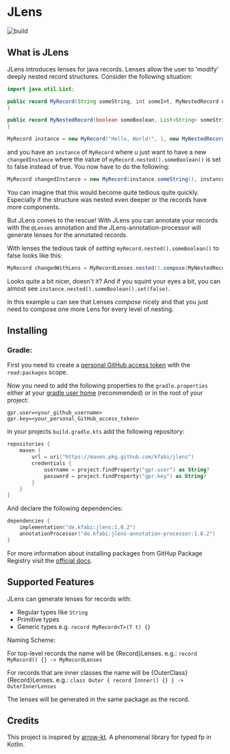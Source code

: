 # JLens

![build](https://github.com/kfabi/jlens/actions/workflows/build.yml/badge.svg)

## What is JLens
JLens introduces lenses for java records. Lenses allow the user to 'modify' deeply nested record structures. Consider the following situation:

````java
import java.util.List;

public record MyRecord(String someString, int someInt, MyNestedRecord nested) {
}

public record MyNestedRecord(boolean someBoolean, List<String> someStrings) {
}

MyRecord instance = new MyRecord("Hello, World!", 1, new MyNestedRecord(true, List.of("my element")));
````

and you have an ``instance`` of ``MyRecord`` where u just want to have a new ``changedInstance`` where the value of ``myRecord.nested().someBoolean()`` is set to false instead of true. 
You now have to do the following:

````java
MyRecord changedInstance = new MyRecord(instance.someString(), instance.someInt(), new MyNestedRecord(false, instance.nested().someStrings()));
````

You can imagine that this would become quite tedious quite quickly. 
Especially if the structure was nested even deeper or the records have more components.

But JLens comes to the rescue! With JLens you can annotate your records with the ``@Lenses`` annotation and the JLens-annotation-processor will generate lenses for the annotated records.

With lenses the tedious task of *setting* ``myRecord.nested().someBoolean()`` to false looks like this:

````java
MyRecord changedWithLens = MyRecordLenses.nested().compose(MyNestedRecordLenses.someBoolean()).set(instance, false);
````

Looks quite a bit nicer, doesn't it? And if you squint your eyes a bit, you can almost see ``instance.nested().someBoolean().set(false)``.

In this example u can see that Lenses *compose* nicely and that you just need to compose one more Lens for every level of nesting.

## Installing

### Gradle:
First you need to create a [personal GitHub access token](https://docs.github.com/en/authentication/keeping-your-account-and-data-secure/managing-your-personal-access-tokens#creating-a-personal-access-token-classic) with the ``read:packages`` scope.

Now you need to add the following properties to the ``gradle.properties`` either at your [gradle user home](https://docs.gradle.org/current/userguide/directory_layout.html#dir:gradle_user_home) (recommended) or in the root of your project:

````properties
gpr.user=<your_github_username>
gpr.key=<your_personal_GitHub_access_token>
````

In your projects ``build.gradle.kts`` add the following repository:

````kotlin
repositories {
    maven {
        url = uri("https://maven.pkg.github.com/kfabi/jlens")
        credentials {
            username = project.findProperty("gpr.user") as String?
            password = project.findProperty("gpr.key") as String?
        }
    }
}
````

And declare the following dependencies:

````kotlin
dependencies {
    implementation("de.kfabi:jlens:1.0.2")
    annotationProcessor("de.kfabi:jlens-annotation-processor:1.0.2")
}
````

For more information about installing packages from GitHup Package Registry visit the [official docs](https://docs.github.com/en/packages/working-with-a-github-packages-registry/working-with-the-gradle-registry#using-a-published-package).

## Supported Features

JLens can generate lenses for records with:
* Regular types like ``String``
* Primitive types
* Generic types e.g. ```record MyRecord<T>(T t) {}```

Naming Scheme:

For top-level records the name will be {Record}Lenses. e.g.: ``record MyRecord() {} -> MyRecordLenses``

For records that are inner classes the name will be {OuterClass}{Record}Lenses. e.g.: ``class Outer { record Innner() {} } -> OuterInnerLenses``

The lenses will be generated in the same package as the record.

## Credits

This project is inspired by [arrow-kt](https://arrow-kt.io/learn/immutable-data/). A phenomenal library for typed fp in Kotlin.